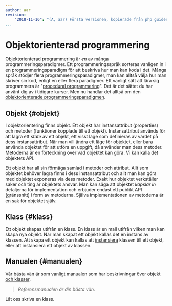 ```yaml
---
author: aar
revision:
    "2018-11-16": "(A, aar) Första versionen, kopierade från php guiden och ändrat."
...
```

Objektorienterad programmering
==================================

Objektorienterad programmering är *en* av många programmeringsparadigmer. Ett programmeringsspråk sorteras vanligen in i en programmeringsparadigm för att beskriva hur man kan koda i det. Många språk stödjer flera programmeringsparadigmer, man kan alltså välja hur man skriver sin kod, enligt en eller flera paradigmer. Ett vanligt sätt att lära sig programmera är "[procedural programmering](https://en.wikipedia.org/wiki/Procedural_programming)". Det är det sättet du har använt dig av i tidigare kurser. Men nu handlar det alltså om den [objektorienterade programmeringsparadigmen](https://en.wikipedia.org/wiki/Object-oriented_programming).



Objekt {#objekt}
----------------------------------

I objektorientering finns objekt. Ett objekt har instansattribut (properties) och metoder (funktioner kopplade till ett objekt). Instansattribut används för att lagra ett *state* av ett objekt, ett visst läge som definieras av värdet på dess instansattribut. När man vill ändra ett läge för objektet, eller bara använda objektet för att utföra en uppgift, då använder man dess metoder. Metoderna är en förteckning över vad objektet kan göra. Vi kan kalla det objektets API.

Ett objekt har all sin förmåga samlad i metoder och attribut. Allt som objektet behöver lagra finns i dess instansattribut och allt man kan göra med objektet exponeras via dess metoder. Exakt hur objektet verkställer saker och ting är objektets ansvar. Man kan säga att objektet *kapslar in* detaljerna för implementation och erbjuder endast ett publikt API (gränssnitt) i form av metoderna. Själva implementationen av metoderna är en sak för objektet själv. 



Klass {#klass}
----------------------------------

Ett objekt skapas utifrån en klass. En klass är en mall utifrån vilken man kan skapa nya objekt. När man skapat ett objekt kallas det en instans av klassen. Att skapa ett objekt kan kallas att [instansiera](http://en.wikipedia.org/wiki/Instance_(computer_science)) klassen till ett objekt, eller att instansiera ett objekt av klassen.



Manualen {#manualen}
----------------------------------

Vår bästa vän är som vanligt manualen som har beskrivningar över [objekt och klasser](https://docs.python.org/3/tutorial/classes.html).

> *Referensmanualen är din bästa vän.*

Låt oss skriva en klass.
